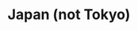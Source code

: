 ---
title: Japan (not Tokyo)
category: Asia
image: /assets/list_images/placeholder.png
maps_url: https://maps.app.goo.gl/XU3zL11CUzcXLJzm8
---